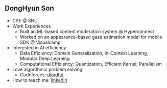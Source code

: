 ## DongHyun Son
- CSE @ SNU
- Work Experiences
  - Built an ML-based content moderation system @ Hyperconnect
  - Worked on an appearance-based gaze estimation model for mobile SDK @ Visualcamp
- Interested in AI efficiency
  - Data Efficiency: Domain Generalization, In-Context Learning, Modular Deep Learning
  - Computational Efficiency: Quantization, Efficient Kernel, Parallelism
- Love algorithmic problem solving!
  - Codeforces: [diordhd](https://codeforces.com/profile/diordhd) 
- How to reach me: [linkedin](https://www.linkedin.com/in/dhdroid/)
